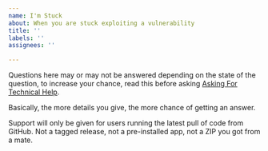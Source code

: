 ```yaml
---
name: I'm Stuck
about: When you are stuck exploiting a vulnerability
title: ''
labels: ''
assignees: ''

---
```


Questions here may or may not be answered depending on the state of the question, to increase your chance, read this before asking [Asking For Technical Help](https://digi.ninja/blog/asking_for_help.php).

Basically, the more details you give, the more chance of getting an answer.

Support will only be given for users running the latest pull of code from GitHub. Not a tagged release, not a pre-installed app, not a ZIP you got from a mate.

